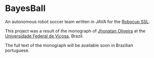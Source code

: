 BayesBall
=================

An autonomous robot soccer team written in JAVA for the [Robocup SSL](http://robocupssl.cpe.ku.ac.th/sslvision).

This project was a result of the monograph of [Jhonatan Oliveira](mailto:jhonatanoliveira@gmail.com) at the [Universidade Federal de Viçosa](http://www.ufv.br), Brazil.

The full text of the monograph will be available soon in Brazilian portuguese.
